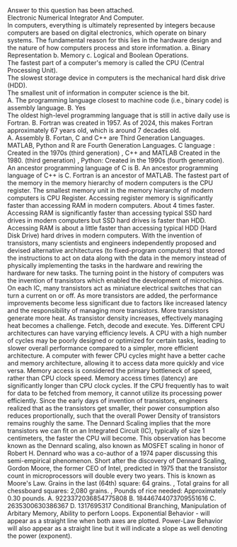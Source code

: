 Answer to this question has been attached.   
Electronic Numerical Integrator And Computer.   
In computers, everything is ultimately represented by integers because computers are based on digital electronics, which operate on binary systems. The fundamental reason for this lies in the hardware design and the nature of how computers process and store information. a. Binary Representation b. Memory c. Logical and Boolean Operations.  
The fastest part of a computer's memory is called the CPU (Central Processing Unit).   
The slowest storage device in computers is the mechanical hard disk drive (HDD).   
The smallest unit of information in computer science is the bit.  
A. The programming language closest to machine code (i.e., binary code) is assembly language. B. Yes  
The oldest high-level programming language that is still in active daily use is Fortran. B. Fortran was created in 1957. As of 2024, this makes Fortran approximately 67 years old, which is around 7 decades old.   
A. Assembly B. Fortan, C and C++ are Third Generation Languages. MATLAB, Python and R are Fourth Generation Languages. 
C language : Created in the 1970s (third generation) , C++ and MATLAB Created in the 1980. (third generation) , Python: Created in the 1990s (fourth generation).
An ancestor programming language of C is B. 
An ancestor programming language of C++ is C. 
Fortran is an ancestor of MATLAB. 
The fastest part of the memory in the memory hierarchy of modern computers is the CPU register. 
The smallest memory unit in the memory hierarchy of modern computers is CPU Register. 
Accessing register memory is significantly faster than accessing RAM in modern computers. About 4 times faster.
Accessing RAM is significantly faster than accessing typical SSD hard drives in modern computers but SSD hard drives is faster than HDD. 
Accessing RAM is about a little faster than accessing typical HDD (Hard Disk Drive) hard drives in modern computers. 
With the invention of transistors, many scientists and engineers independently proposed and devised alternative architectures (to fixed-program computers) that stored the instructions to act on data along with the data in the memory instead of physically implementing the tasks in the hardware and rewiring the hardware for new tasks. The turning point in the history of computers was the invention of transistors which enabled the development of microchips. On each IC, many transistors act as miniature electrical switches that can turn a current on or off.
As more transistors are added, the performance improvements become less significant due to factors like increased latency and the responsibility of managing more transistors. More transistors generate more heat. As transistor density increases, effectively managing heat becomes a challenge. 
Fetch, decode and execute.
Yes. Different CPU architectures can have varying efficiency levels. A CPU with a high number of cycles may be poorly designed or optimized for certain tasks, leading to slower overall performance compared to a simpler, more efficient architecture. A computer with fewer CPU cycles might have a better cache and memory architecture, allowing it to access data more quickly and vice versa.
Memory access is considered the primary bottleneck of speed, rather than CPU clock speed. Memory access times (latency) are significantly longer than CPU clock cycles. If the CPU frequently has to wait for data to be fetched from memory, it cannot utilize its processing power efficiently. 
Since the early days of invention of transistors, engineers realized that as the transistors get smaller, their power consumption also reduces proportionally, such that the overall Power Density of transistors remains roughly the same. The Dennard Scaling implies that the more transistors we can fit on an Integrated Circuit (IC), typically of size 1 centimeters, the faster the CPU will become. This observation has become known as the Dennard scaling, also known as MOSFET scaling in honor of Robert H. Dennard who was a co-author of a 1974 paper discussing this semi-empirical phenomenon. Short after the discovery of Dennard Scaling, Gordon Moore, the former CEO of Intel, predicted in 1975 that the transistor count in microprocessors will double every two years. This is known as Moore's Law.
Grains in the last (64th) square: 64 grains. , Total grains for all chessboard squares: 2,080 grains. , Pounds of rice needed: Approximately 0.30 pounds. 
A. 9223372036854775808 B. 18446744073709551616 C. 2635300630386367 D. 1317695317
Conditional Branching, Manipulation of Arbitary Memory, Ability to perforn Loops.
Exponential Behavior - will appear as a straight line when both axes are plotted. Power-Law Behavior will also appear as a straight line but it will indicate a slope as well denoting the power (exponent). 
